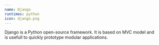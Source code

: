 ```yaml
---
name: Django
runtimes: python
icon: django.png
---
```


Django is a Python open-source framework. It is based on MVC model and is usefull to quickly prototype modular applications.